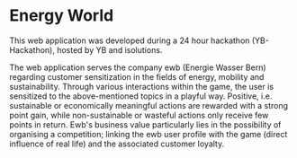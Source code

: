 # Energy World

This web application was developed during a 24 hour hackathon (YB-Hackathon), hosted by YB and isolutions.

The web application serves the company ewb (Energie Wasser Bern) regarding customer sensitization in the fields of energy, mobility and sustainability. Through various interactions within the game, the user is sensitized to the above-mentioned topics in a playful way. Positive, i.e. sustainable or economically meaningful actions are rewarded with a strong point gain, while non-sustainable or wasteful actions only receive few points in return.
Ewb's business value particularly lies in the possibility of organising a competition; linking the ewb user profile with the game (direct influence of real life) and the associated customer loyalty.
